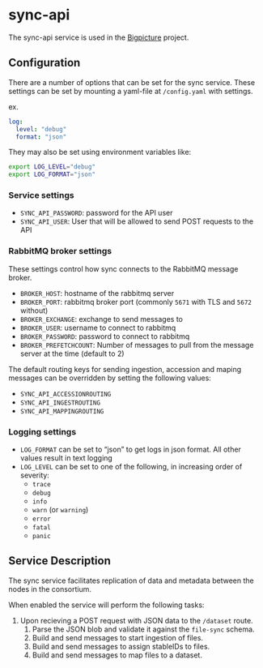 # sync-api

The sync-api service is used in the [Bigpicture](https://bigpicture.eu/) project.

## Configuration

There are a number of options that can be set for the sync service.
These settings can be set by mounting a yaml-file at `/config.yaml` with settings.

ex.

```yaml
log:
  level: "debug"
  format: "json"
```

They may also be set using environment variables like:

```bash
export LOG_LEVEL="debug"
export LOG_FORMAT="json"
```

### Service settings

- `SYNC_API_PASSWORD`: password for the API user
- `SYNC_API_USER`: User that will be allowed to send POST requests to the API

### RabbitMQ broker settings

These settings control how sync connects to the RabbitMQ message broker.

- `BROKER_HOST`: hostname of the rabbitmq server
- `BROKER_PORT`: rabbitmq broker port (commonly `5671` with TLS and `5672` without)
- `BROKER_EXCHANGE`: exchange to send messages to
- `BROKER_USER`: username to connect to rabbitmq
- `BROKER_PASSWORD`: password to connect to rabbitmq
- `BROKER_PREFETCHCOUNT`: Number of messages to pull from the message server at the time (default to 2)

The default routing keys for sending ingestion, accession and maping messages can be overridden by setting the following values:

- `SYNC_API_ACCESSIONROUTING`
- `SYNC_API_INGESTROUTING`
- `SYNC_API_MAPPINGROUTING`

### Logging settings

- `LOG_FORMAT` can be set to “json” to get logs in json format. All other values result in text logging
- `LOG_LEVEL` can be set to one of the following, in increasing order of severity:
  - `trace`
  - `debug`
  - `info`
  - `warn` (or `warning`)
  - `error`
  - `fatal`
  - `panic`

## Service Description

The sync service facilitates replication of data and metadata between the nodes in the consortium.

When enabled the service will perform the following tasks:

1. Upon recieving a POST request with JSON data to the `/dataset` route.
   1. Parse the JSON blob and validate it against the `file-sync` schema.
   2. Build and send messages to start ingestion of files.
   3. Build and send messages to assign stableIDs to files.
   4. Build and send messages to map files to a dataset.
